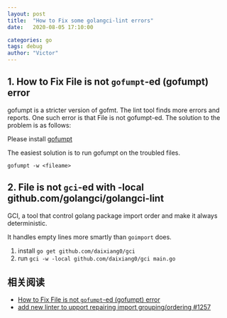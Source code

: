 ```yaml
---
layout: post
title:  "How to Fix some golangci-lint errors"
date:   2020-08-05 17:10:00

categories: go
tags: debug
author: "Victor"
---
```


## 1. How to Fix File is not `gofumpt`-ed (gofumpt) error

gofumpt is a stricter version of gofmt. The lint tool finds more errors and reports. One such error is that File is not gofumpt-ed. The solution to the problem is as follows:

Please install [gofumpt](https://github.com/mvdan/gofumpt)

The easiest solution is to run gofumpt on the troubled files.

`gofumpt -w <fileame>`

## 2. File is not `gci`-ed with -local github.com/golangci/golangci-lint

GCI, a tool that control golang package import order and make it always deterministic.

It handles empty lines more smartly than `goimport` does.

1. install `go get github.com/daixiang0/gci`
2. run `gci -w -local github.com/daixiang0/gci main.go`

## 相关阅读

* [How to Fix File is not `gofumpt`-ed (gofumpt) error](https://freethreads.net/2020/07/28/how-to-fix-file-is-not-gofumpt-ed-gofumpt-error/)
* [add new linter to upport repairing import grouping/ordering #1257](https://github.com/golangci/golangci-lint/issues/1257)
